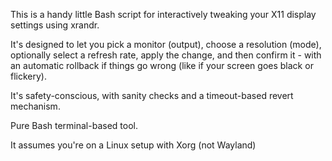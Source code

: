 This is a handy little Bash script for interactively tweaking your X11 display settings using xrandr. 

It's designed to let you pick a monitor (output), choose a resolution (mode), optionally select a refresh rate, apply the change, and then confirm it - with an automatic rollback if things go wrong (like if your screen goes black or flickery).

It's safety-conscious, with sanity checks and a timeout-based revert mechanism. 

Pure Bash terminal-based tool. 

It assumes you're on a Linux setup with Xorg (not Wayland)
